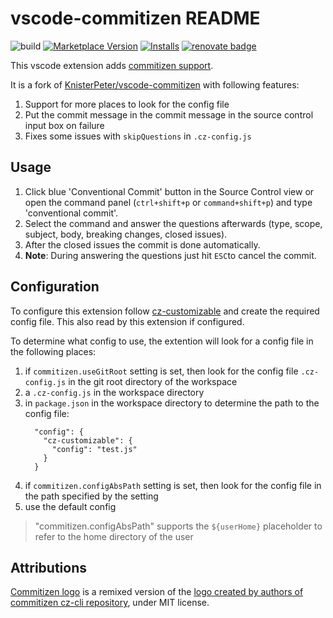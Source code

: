 # vscode-commitizen README

![build](https://github.com/KnisterPeter/vscode-commitizen/workflows/build/badge.svg)
[![Marketplace Version](https://vsmarketplacebadge.apphb.com/version/knisterpeter.vscode-commitizen.svg)](https://marketplace.visualstudio.com/items?itemName=KnisterPeter.vscode-commitizen)
[![Installs](https://vsmarketplacebadge.apphb.com/installs/knisterpeter.vscode-commitizen.svg)](https://marketplace.visualstudio.com/items?itemName=KnisterPeter.vscode-commitizen)
[![renovate badge](https://img.shields.io/badge/renovate-enabled-brightgreen.svg)](https://renovateapp.com/)

This vscode extension adds [commitizen support](https://github.com/commitizen).

It is a fork of [KnisterPeter/vscode-commitizen](https://github.com/KnisterPeter/vscode-commitizen) with following features:

1. Support for more places to look for the config file
1. Put the commit message in the commit message in the source control input box on failure
1. Fixes some issues with `skipQuestions` in `.cz-config.js`

## Usage

1. Click blue 'Conventional Commit' button in the Source Control view or open the command panel (`ctrl+shift+p` or `command+shift+p`) and type 'conventional commit'.
2. Select the command and answer the questions afterwards (type, scope, subject, body, breaking changes, closed issues).
3. After the closed issues the commit is done automatically.
4. **Note**: During answering the questions just hit `ESC`to cancel the commit.

## Configuration

To configure this extension follow [cz-customizable](https://github.com/leonardoanalista/cz-customizable) and
create the required config file. This also read by this extension if configured.

To determine what config to use, the extention will look for a config file in the following places:

1. if `commitizen.useGitRoot` setting is set, then look for the config file ```.cz-config.js``` in the git root directory of the workspace
1. a ```.cz-config.js``` in the workspace directory
1. in ```package.json``` in the workspace directory to determine the path to the config file:
   ```
     "config": {
       "cz-customizable": {
         "config": "test.js"
       }
     }
   ```
1. if `commitizen.configAbsPath` setting is set, then look for the config file in the path specified by the setting
1. use the default config

> "commitizen.configAbsPath" supports the `${userHome}` placeholder to refer to the home directory of the user

## Attributions

[Commitizen logo](./images/commitizen-logo.svg) is a remixed version of the [logo created by authors of commitizen cz-cli repository](https://github.com/commitizen/cz-cli/blob/a3f4ffa88221013960cd9c6d8711b319016b9e2d/logo/commitizen-logo-color.svg), under MIT license.
